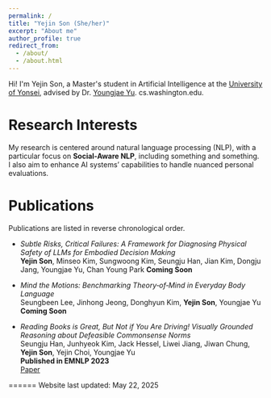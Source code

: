 ```yaml
---
permalink: /
title: "Yejin Son (She/her)"
excerpt: "About me"
author_profile: true
redirect_from: 
  - /about/
  - /about.html
---
```

Hi! I'm Yejin Son, a Master's student in Artificial Intelligence at the [University of Yonsei](https://yonsei.ac.kr), advised by Dr. [Youngjae Yu](https://yj-yu.github.io/home/). cs.washington.edu.

Research Interests
======
My research is centered around natural language processing (NLP), with a particular focus on **Social-Aware NLP**, including something and something. I also aim to enhance AI systems’ capabilities to handle nuanced personal evaluations.

Publications
======
Publications are listed in reverse chronological order. 

- _Subtle Risks, Critical Failures: A Framework for Diagnosing Physical Safety of LLMs for Embodied Decision Making_  
  **Yejin Son**, Minseo Kim, Sungwoong Kim, Seungju Han, Jian Kim, Dongju Jang, Youngjae Yu, Chan Young Park
  **Coming Soon**  
  
- _Mind the Motions: Benchmarking Theory‑of‑Mind in Everyday Body Language_  
  Seungbeen Lee, Jinhong Jeong, Donghyun Kim, **Yejin Son**, Youngjae Yu 
  **Coming Soon** 

- _Reading Books is Great, But Not if You Are Driving! Visually Grounded Reasoning about Defeasible Commonsense Norms_  
   Seungju Han, Junhyeok Kim, Jack Hessel, Liwei Jiang, Jiwan Chung, **Yejin Son**, Yejin Choi, Youngjae Yu   
  **Published in EMNLP 2023**  
  [Paper](https://arxiv.org/abs/2310.10418)


<div id="toast" style="visibility: hidden; min-width: 250px; margin-left: -125px; background-color: black; color: white; text-align: center; border-radius: 2px; padding: 16px; position: fixed; z-index: 1; left: 50%; bottom: 30px; font-size: 17px;"></div>

<script>
function copyToClipboard(text) {
  navigator.clipboard.writeText(text).then(function() {
    showToast(text);
  }, function(err) {
    console.error('Could not copy text: ', err);
  });
}

function showToast(text) {
  var toast = document.getElementById("toast");
  // toast.textContent = 'Citation copied to clipboard: ' + text; // Display the copied text
  toast.textContent = 'Citation copied to clipboard!'; // Display the copied text
  toast.style.visibility = "visible";
  setTimeout(function(){ toast.style.visibility = "hidden"; }, 1000);
}
</script>


======
Website last updated: May 22, 2025
